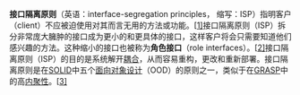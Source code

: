 **接口隔离原则**（英语：interface-segregation principles， 缩写：ISP）指明客户（client）不应被迫使用对其而言无用的方法或功能。[[1\]](https://zh.wikipedia.org/wiki/接口隔离原则#cite_note-ASD-1)接口隔离原则（ISP）拆分非常庞大臃肿的接口成为更小的和更具体的接口，这样客户将会只需要知道他们感兴趣的方法。这种缩小的接口也被称为**角色接口**（role interfaces）。[[2\]](https://zh.wikipedia.org/wiki/接口隔离原则#cite_note-RoleInterface-2)接口隔离原则（ISP）的目的是系统解开[耦合](https://zh.wikipedia.org/wiki/耦合性_(計算機科學))，从而容易重构，更改和重新部署。接口隔离原则是在[SOLID](https://zh.wikipedia.org/wiki/SOLID_(面向对象设计))中五个[面向对象设计](https://zh.wikipedia.org/wiki/面向对象设计)（OOD）的原则之一，类似于在[GRASP](https://zh.wikipedia.org/wiki/GRASP_(面向对象设计))中的高[内聚性](https://zh.wikipedia.org/wiki/內聚性_(計算機科學))。[[3\]](https://zh.wikipedia.org/wiki/接口隔离原则#cite_note-CB-3)


